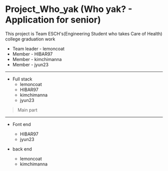 # Project_Who_yak (Who yak? - Application for senior)

This project is Team ESCH's(Engineering Student who takes Care of Health) college graduation work

+ Team leader - lemoncoat
+ Member - HIBAR97
+ Member - kimchimanna
+ Member - jyun23
----------
+ Full stack 
  + lemoncoat
  + HIBAR97
  + kimchimanna
  + jyun23
  
> Main part  
-----------
+ Font end
    + HIBAR97
    + jyun23
  
+ back end
  +  lemoncoat
  +  kimchimanna
